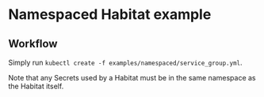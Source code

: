 # Namespaced Habitat example

## Workflow

Simply run `kubectl create -f examples/namespaced/service_group.yml`.

Note that any Secrets used by a Habitat must be in the same namespace as
the Habitat itself.
